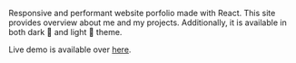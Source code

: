 Responsive and performant website porfolio made with React. This site provides overview about me and my projects. Additionally, it is available in both dark 🌚  and light 🌝  theme.

Live demo is available over [here](https://yashwin12.github.io/portfolio/).
